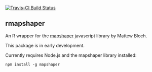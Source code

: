 [![Travis-CI Build Status](https://travis-ci.org/ateucher/rmapshaper.svg?branch=master)](https://travis-ci.org/ateucher/rmapshaper)

## rmapshaper

An R wrapper for the [mapshaper](https://github.com/mbloch/mapshaper/) javascript library by Mattew Bloch.

This package is in early development.

Currently requires Node.js and the mapshaper library installed:

```
npm install -g mapshaper
```
